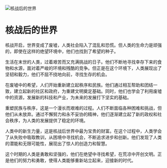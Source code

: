 ![核战后的世界](/images/chapter.2.section.3.image.1.png)


# 核战后的世界
核战开启，世界变成了废墟，人类社会陷入了混乱和恐慌。但人类的生命力是顽强的，即使在这样的绝望环境中，他们也找到了希望的种子。

生活在末世的人类，过着艰苦而又充满挑战的日子。他们不断地寻找幸存下来的食物和水源，面对着严峻的环境和残酷的竞争。但正是在这个环境下，人类展现出了坚韧和毅力，他们不屈不挠地向前，寻找生存的机会。

在废墟中的希望，人们开始重新建立起秩序和民族。他们通过相互帮助和团结一致，建立起新的社区和政府，为重建文明奠定基础。同时，他们也学会了利用废墟中的资源，发展新的科技和产业，为未来的发展打下坚实的基础。

重塑民族与秩序，这是一个漫长而艰难的过程。人们不断面临各种困难和挑战，但他们从未放弃。通过不懈努力和永不妥协的精神，他们逐渐建立起了新的政权和社会秩序，为人类的发展提供了稳定的环境。

人类中的新生力量，这是核战后世界中最为宝贵的财富。在这个过程中，人类学会了从失败中吸取教训，从困境中寻找机会，不断追求进步和创新。他们发现了人类的潜能和无限可能性，展现出了惊人的创造力和智慧。

这个时期的人类是勇敢和坚强的，他们在绝望中寻找希望，在荒凉中开创文明。正是他们的努力和勇敢，使得人类能够重新站立起来，迎接新的时代。
    